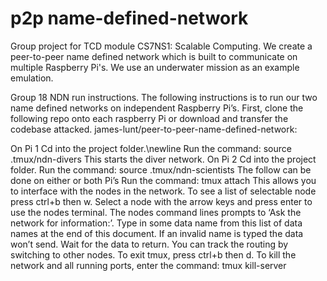 # p2p name-defined-network
Group project for TCD module CS7NS1: Scalable Computing. We create a peer-to-peer name defined network which is built to communicate on multiple Raspberry Pi's. We use an underwater mission as an example emulation.

Group 18 NDN run instructions.
The following instructions is to run our two name defined networks on independent Raspberry Pi’s.
First, clone the following repo onto each raspberry Pi or download and transfer the codebase attacked. james-lunt/peer-to-peer-name-defined-network:

On Pi 1 Cd into the project folder.\newline
Run the command:  source .tmux/ndn-divers
This starts the diver network.
On Pi 2 Cd into the project folder.
Run the command: source .tmux/ndn-scientists
The follow can be done on either or both Pi’s
Run the command: tmux attach
This allows you to interface with the nodes in the network.
To see a list of selectable node press ctrl+b then w.
Select a node with the arrow keys and press enter to use the nodes terminal.
The nodes command lines prompts to ‘Ask the network for information:’. Type in some data name from this list of data names at the end of this document. If an invalid name is typed the data won’t send.
Wait for the data to return. You can track the routing by switching to other nodes.
To exit tmux, press ctrl+b then d.
To kill the network and all running ports, enter the command: tmux kill-server
